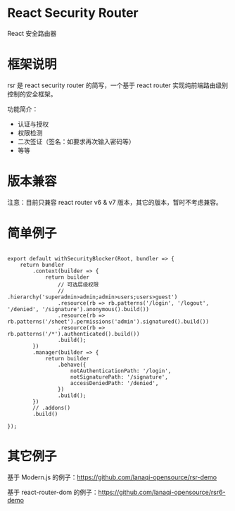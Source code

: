 # React Security Router

React 安全路由器

# 框架说明

rsr 是 react security router 的简写，一个基于 react router 实现纯前端路由级别控制的安全框架。

功能简介：

- 认证与授权
- 权限检测
- 二次签证（签名：如要求再次输入密码等）
- 等等

# 版本兼容

注意：目前只兼容 react router v6 & v7 版本，其它的版本，暂时不考虑兼容。

# 简单例子

``` tsx

export default withSecurityBlocker(Root, bundler => {
    return bundler
        .context(builder => {
            return builder
                // 可选层级权限
                // .hierarchy('superadmin>admin;admin>users;users>guest')
                .resource(rb => rb.patterns('/login', '/logout', '/denied', '/signature').anonymous().build())
                .resource(rb => rb.patterns('/sheet').permissions('admin').signatured().build())
                .resource(rb => rb.patterns('/*').authenticated().build())
                .build();
        })
        .manager(builder => {
            return builder
                .behave({
                    notAuthenticationPath: '/login',
                    notSignaturePath: '/signature',
                    accessDeniedPath: '/denied',
                })
                .build();
        })
        // .addons()
        .build()

});

```

# 其它例子

基于 Modern.js 的例子：https://github.com/lanaqi-opensource/rsr-demo

基于 react-router-dom 的例子：https://github.com/lanaqi-opensource/rsr6-demo
